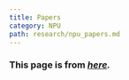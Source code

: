 ```yaml
---
title: Papers
category: NPU
path: research/npu_papers.md 
---
```


### This page is from *[here](https://github.com/fengbintu/Neural-Networks-on-Silicon/blob/master/README.md).*

<article class="md" id="md-parsing">
    <script>
        getText1("https://raw.githubusercontent.com/fengbintu/Neural-Networks-on-Silicon/master/README.md");
    </script>
</article>
